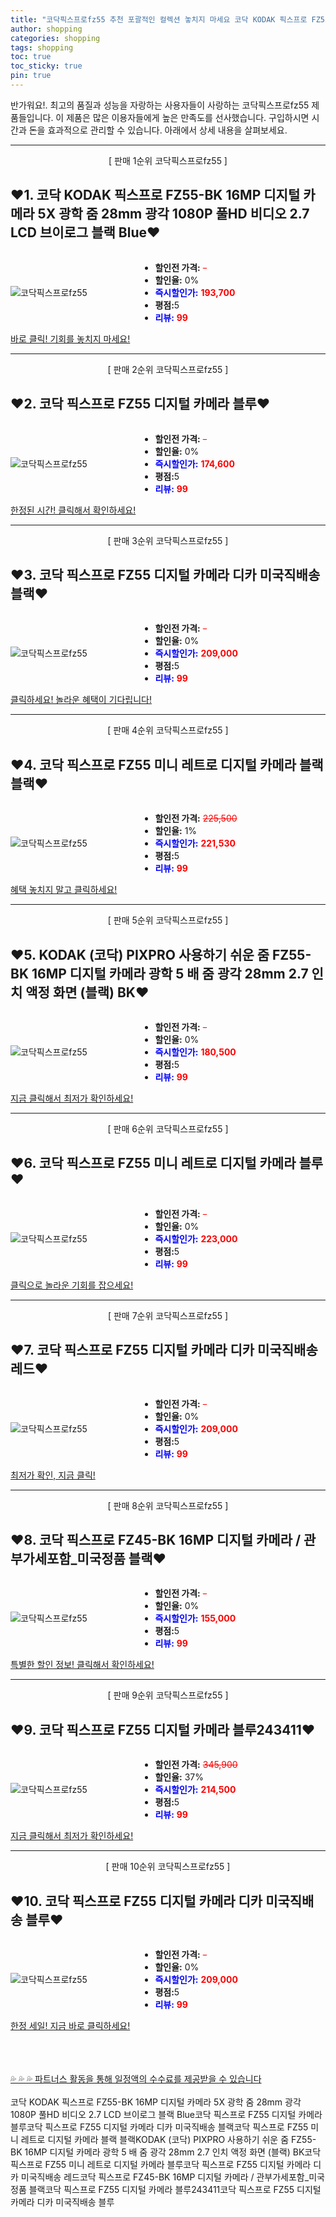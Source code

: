 ```yaml
---
title: "코닥픽스프로fz55 추천 포괄적인 컬렉션 놓치지 마세요 코닥 KODAK 픽스프로 FZ55-BK 16MP"
author: shopping
categories: shopping
tags: shopping
toc: true
toc_sticky: true
pin: true
---
```

반가워요!. 최고의 품질과 성능을 자랑하는 사용자들이 사랑하는 코닥픽스프로fz55 제품들입니다. 이 제품은 많은 이용자들에게 높은 만족도를 선사했습니다. 구입하시면 시간과 돈을 효과적으로 관리할 수 있습니다. 아래에서 상세 내용을 살펴보세요.

---
<p class="toplist" style="margin: 0 auto; display: block; width: fit-content;">[ 판매 1순위 코닥픽스프로fz55 ]</p>

<h2><strong>❤️1. 코닥 KODAK 픽스프로 FZ55-BK 16MP 디지털 카메라 5X 광학 줌 28mm 광각 1080P 풀HD 비디오 2.7 LCD 브이로그 블랙 Blue❤️</strong></h2>

<div style="display: flex; align-items: center;">
    <div style="flex: 0.4;">
        <img src="https://thumbnail7.coupangcdn.com/thumbnails/remote/230x230ex/image/vendor_inventory/a504/33c3014693db8422316f1835f2f8b41ba4e59577244c7c26a53195eb5373.jpg" alt="코닥픽스프로fz55" style="max-width: 100%;">
    </div>
    <div style="flex: 0.6; margin-left: 10px;">
        <ul>
            <li><strong>할인전 가격:</strong> <del style="color: red;">-</del></li>
            <li><strong>할인율:</strong> 0%</li>
            <li><span style='color:blue'><strong>즉시할인가:</strong></span> <span style='color:red'><strong>193,700</strong></span></li>
            <li><strong>평점:</strong>5</li>
            <li><span style='color:blue'><strong>리뷰:</strong></span> <span style='color:red'><strong>99</strong></span></li>
        </ul>
    </div>
</div>
<div class="center">
    <a href="https://William4Davisa.github.io?lptag=AF9450613&subid=githubio&pageKey=7678484807&traceid=V0-153&itemId=20503057367&vendorItemId=88825629078" class="myButton">
        바로 클릭! 기회를 놓치지 마세요!
    </a>
</div>


---
<p class="toplist" style="margin: 0 auto; display: block; width: fit-content;">[ 판매 2순위 코닥픽스프로fz55 ]</p>

<h2><strong>❤️2. 코닥 픽스프로 FZ55 디지털 카메라 블루❤️</strong></h2>

<div style="display: flex; align-items: center;">
    <div style="flex: 0.4;">
        <img src="https://thumbnail8.coupangcdn.com/thumbnails/remote/230x230ex/image/vendor_inventory/f7ad/ce67c8e5346dd3f5cc59f32315e15facf41bc8feb5af5001ba2457b9a2ab.jpg" alt="코닥픽스프로fz55" style="max-width: 100%;">
    </div>
    <div style="flex: 0.6; margin-left: 10px;">
        <ul>
            <li><strong>할인전 가격:</strong> <del style="color: red;">-</del></li>
            <li><strong>할인율:</strong> 0%</li>
            <li><span style='color:blue'><strong>즉시할인가:</strong></span> <span style='color:red'><strong>174,600</strong></span></li>
            <li><strong>평점:</strong>5</li>
            <li><span style='color:blue'><strong>리뷰:</strong></span> <span style='color:red'><strong>99</strong></span></li>
        </ul>
    </div>
</div>
<div class="center">
    <a href="https://William4Davisa.github.io?lptag=AF9450613&subid=githubio&pageKey=7963015393&traceid=V0-153&itemId=22018955390&vendorItemId=90439899334" class="myButton">
        한정된 시간! 클릭해서 확인하세요!
    </a>
</div>


---
<p class="toplist" style="margin: 0 auto; display: block; width: fit-content;">[ 판매 3순위 코닥픽스프로fz55 ]</p>

<h2><strong>❤️3. 코닥 픽스프로 FZ55 디지털 카메라 디카 미국직배송 블랙❤️</strong></h2>

<div style="display: flex; align-items: center;">
    <div style="flex: 0.4;">
        <img src="https://thumbnail7.coupangcdn.com/thumbnails/remote/230x230ex/image/vendor_inventory/8b00/18f9653dbd7f526617fb1ad3bc58692d792272db662e202bd7afe766436c.jpg" alt="코닥픽스프로fz55" style="max-width: 100%;">
    </div>
    <div style="flex: 0.6; margin-left: 10px;">
        <ul>
            <li><strong>할인전 가격:</strong> <del style="color: red;">-</del></li>
            <li><strong>할인율:</strong> 0%</li>
            <li><span style='color:blue'><strong>즉시할인가:</strong></span> <span style='color:red'><strong>209,000</strong></span></li>
            <li><strong>평점:</strong>5</li>
            <li><span style='color:blue'><strong>리뷰:</strong></span> <span style='color:red'><strong>99</strong></span></li>
        </ul>
    </div>
</div>
<div class="center">
    <a href="https://William4Davisa.github.io?lptag=AF9450613&subid=githubio&pageKey=8162671651&traceid=V0-153&itemId=23276790171&vendorItemId=90309091949" class="myButton">
        클릭하세요! 놀라운 혜택이 기다립니다!
    </a>
</div>


---
<p class="toplist" style="margin: 0 auto; display: block; width: fit-content;">[ 판매 4순위 코닥픽스프로fz55 ]</p>

<h2><strong>❤️4. 코닥 픽스프로 FZ55 미니 레트로 디지털 카메라 블랙 블랙❤️</strong></h2>

<div style="display: flex; align-items: center;">
    <div style="flex: 0.4;">
        <img src="https://thumbnail10.coupangcdn.com/thumbnails/remote/230x230ex/image/vendor_inventory/0529/95726e99cd9534d4326d94af6367b9a09e0e41e214fe2490c714ab8f8a8c.png" alt="코닥픽스프로fz55" style="max-width: 100%;">
    </div>
    <div style="flex: 0.6; margin-left: 10px;">
        <ul>
            <li><strong>할인전 가격:</strong> <del style="color: red;">225,500</del></li>
            <li><strong>할인율:</strong> 1%</li>
            <li><span style='color:blue'><strong>즉시할인가:</strong></span> <span style='color:red'><strong>221,530</strong></span></li>
            <li><strong>평점:</strong>5</li>
            <li><span style='color:blue'><strong>리뷰:</strong></span> <span style='color:red'><strong>99</strong></span></li>
        </ul>
    </div>
</div>
<div class="center">
    <a href="https://William4Davisa.github.io?lptag=AF9450613&subid=githubio&pageKey=8154306436&traceid=V0-153&itemId=23220332204&vendorItemId=90204125574" class="myButton">
        혜택 놓치지 말고 클릭하세요!
    </a>
</div>


---
<p class="toplist" style="margin: 0 auto; display: block; width: fit-content;">[ 판매 5순위 코닥픽스프로fz55 ]</p>

<h2><strong>❤️5. KODAK (코닥) PIXPRO 사용하기 쉬운 줌 FZ55-BK 16MP 디지털 카메라 광학 5 배 줌 광각 28mm 2.7 인치 액정 화면 (블랙) BK❤️</strong></h2>

<div style="display: flex; align-items: center;">
    <div style="flex: 0.4;">
        <img src="https://thumbnail9.coupangcdn.com/thumbnails/remote/230x230ex/image/vendor_inventory/5ddc/0c5f0596f74fbe0a648f4ce46b8e330cf2c447ec0bd4e39992afc519820d.jpg" alt="코닥픽스프로fz55" style="max-width: 100%;">
    </div>
    <div style="flex: 0.6; margin-left: 10px;">
        <ul>
            <li><strong>할인전 가격:</strong> <del style="color: red;">-</del></li>
            <li><strong>할인율:</strong> 0%</li>
            <li><span style='color:blue'><strong>즉시할인가:</strong></span> <span style='color:red'><strong>180,500</strong></span></li>
            <li><strong>평점:</strong>5</li>
            <li><span style='color:blue'><strong>리뷰:</strong></span> <span style='color:red'><strong>99</strong></span></li>
        </ul>
    </div>
</div>
<div class="center">
    <a href="https://William4Davisa.github.io?lptag=AF9450613&subid=githubio&pageKey=7632706717&traceid=V0-153&itemId=20261739746&vendorItemId=90724977664" class="myButton">
        지금 클릭해서 최저가 확인하세요!
    </a>
</div>


---
<p class="toplist" style="margin: 0 auto; display: block; width: fit-content;">[ 판매 6순위 코닥픽스프로fz55 ]</p>

<h2><strong>❤️6. 코닥 픽스프로 FZ55 미니 레트로 디지털 카메라 블루❤️</strong></h2>

<div style="display: flex; align-items: center;">
    <div style="flex: 0.4;">
        <img src="https://thumbnail6.coupangcdn.com/thumbnails/remote/230x230ex/image/vendor_inventory/be27/fbecc65d63232a9c0ab0a0970d82e5df9a9b69ce2866533a3fe167e23d87.png" alt="코닥픽스프로fz55" style="max-width: 100%;">
    </div>
    <div style="flex: 0.6; margin-left: 10px;">
        <ul>
            <li><strong>할인전 가격:</strong> <del style="color: red;">-</del></li>
            <li><strong>할인율:</strong> 0%</li>
            <li><span style='color:blue'><strong>즉시할인가:</strong></span> <span style='color:red'><strong>223,000</strong></span></li>
            <li><strong>평점:</strong>5</li>
            <li><span style='color:blue'><strong>리뷰:</strong></span> <span style='color:red'><strong>99</strong></span></li>
        </ul>
    </div>
</div>
<div class="center">
    <a href="https://William4Davisa.github.io?lptag=AF9450613&subid=githubio&pageKey=8005558596&traceid=V0-153&itemId=22314194714&vendorItemId=90204125572" class="myButton">
        클릭으로 놀라운 기회를 잡으세요!
    </a>
</div>


---
<p class="toplist" style="margin: 0 auto; display: block; width: fit-content;">[ 판매 7순위 코닥픽스프로fz55 ]</p>

<h2><strong>❤️7. 코닥 픽스프로 FZ55 디지털 카메라 디카 미국직배송 레드❤️</strong></h2>

<div style="display: flex; align-items: center;">
    <div style="flex: 0.4;">
        <img src="https://thumbnail10.coupangcdn.com/thumbnails/remote/230x230ex/image/vendor_inventory/4605/12033a54f10cbd868c3aec16e8bd0491b8afef2f1a103780910ea6acc82b.jpg" alt="코닥픽스프로fz55" style="max-width: 100%;">
    </div>
    <div style="flex: 0.6; margin-left: 10px;">
        <ul>
            <li><strong>할인전 가격:</strong> <del style="color: red;">-</del></li>
            <li><strong>할인율:</strong> 0%</li>
            <li><span style='color:blue'><strong>즉시할인가:</strong></span> <span style='color:red'><strong>209,000</strong></span></li>
            <li><strong>평점:</strong>5</li>
            <li><span style='color:blue'><strong>리뷰:</strong></span> <span style='color:red'><strong>99</strong></span></li>
        </ul>
    </div>
</div>
<div class="center">
    <a href="https://William4Davisa.github.io?lptag=AF9450613&subid=githubio&pageKey=8162671651&traceid=V0-153&itemId=23276790176&vendorItemId=90309091963" class="myButton">
        최저가 확인, 지금 클릭!
    </a>
</div>


---
<p class="toplist" style="margin: 0 auto; display: block; width: fit-content;">[ 판매 8순위 코닥픽스프로fz55 ]</p>

<h2><strong>❤️8. 코닥 픽스프로 FZ45-BK 16MP 디지털 카메라 / 관부가세포함_미국정품 블랙❤️</strong></h2>

<div style="display: flex; align-items: center;">
    <div style="flex: 0.4;">
        <img src="https://thumbnail8.coupangcdn.com/thumbnails/remote/230x230ex/image/vendor_inventory/a416/0a28c248365f84e82b6a8a9c145adbf60f227c74cb3d439eb46e1f6434ab.jpg" alt="코닥픽스프로fz55" style="max-width: 100%;">
    </div>
    <div style="flex: 0.6; margin-left: 10px;">
        <ul>
            <li><strong>할인전 가격:</strong> <del style="color: red;">-</del></li>
            <li><strong>할인율:</strong> 0%</li>
            <li><span style='color:blue'><strong>즉시할인가:</strong></span> <span style='color:red'><strong>155,000</strong></span></li>
            <li><strong>평점:</strong>5</li>
            <li><span style='color:blue'><strong>리뷰:</strong></span> <span style='color:red'><strong>99</strong></span></li>
        </ul>
    </div>
</div>
<div class="center">
    <a href="https://William4Davisa.github.io?lptag=AF9450613&subid=githubio&pageKey=8242483915&traceid=V0-153&itemId=23719472144&vendorItemId=90744326347" class="myButton">
        특별한 할인 정보! 클릭해서 확인하세요!
    </a>
</div>


---
<p class="toplist" style="margin: 0 auto; display: block; width: fit-content;">[ 판매 9순위 코닥픽스프로fz55 ]</p>

<h2><strong>❤️9. 코닥 픽스프로 FZ55 디지털 카메라 블루243411❤️</strong></h2>

<div style="display: flex; align-items: center;">
    <div style="flex: 0.4;">
        <img src="https://thumbnail8.coupangcdn.com/thumbnails/remote/230x230ex/image/vendor_inventory/f7ad/ce67c8e5346dd3f5cc59f32315e15facf41bc8feb5af5001ba2457b9a2ab.jpg" alt="코닥픽스프로fz55" style="max-width: 100%;">
    </div>
    <div style="flex: 0.6; margin-left: 10px;">
        <ul>
            <li><strong>할인전 가격:</strong> <del style="color: red;">345,900</del></li>
            <li><strong>할인율:</strong> 37%</li>
            <li><span style='color:blue'><strong>즉시할인가:</strong></span> <span style='color:red'><strong>214,500</strong></span></li>
            <li><strong>평점:</strong>5</li>
            <li><span style='color:blue'><strong>리뷰:</strong></span> <span style='color:red'><strong>99</strong></span></li>
        </ul>
    </div>
</div>
<div class="center">
    <a href="https://William4Davisa.github.io?lptag=AF9450613&subid=githubio&pageKey=8197106705&traceid=V0-153&itemId=23480498317&vendorItemId=90761373731" class="myButton">
        지금 클릭해서 최저가 확인하세요!
    </a>
</div>


---
<p class="toplist" style="margin: 0 auto; display: block; width: fit-content;">[ 판매 10순위 코닥픽스프로fz55 ]</p>

<h2><strong>❤️10. 코닥 픽스프로 FZ55 디지털 카메라 디카 미국직배송 블루❤️</strong></h2>

<div style="display: flex; align-items: center;">
    <div style="flex: 0.4;">
        <img src="https://thumbnail10.coupangcdn.com/thumbnails/remote/230x230ex/image/vendor_inventory/1f57/e6ce4807711c9650a6a20268bdaad478df33d936376a36aa4169c3f09d62.jpg" alt="코닥픽스프로fz55" style="max-width: 100%;">
    </div>
    <div style="flex: 0.6; margin-left: 10px;">
        <ul>
            <li><strong>할인전 가격:</strong> <del style="color: red;">-</del></li>
            <li><strong>할인율:</strong> 0%</li>
            <li><span style='color:blue'><strong>즉시할인가:</strong></span> <span style='color:red'><strong>209,000</strong></span></li>
            <li><strong>평점:</strong>5</li>
            <li><span style='color:blue'><strong>리뷰:</strong></span> <span style='color:red'><strong>99</strong></span></li>
        </ul>
    </div>
</div>
<div class="center">
    <a href="https://William4Davisa.github.io?lptag=AF9450613&subid=githubio&pageKey=8162671651&traceid=V0-153&itemId=23276790153&vendorItemId=90309091932" class="myButton">
        한정 세일! 지금 바로 클릭하세요!
    </a>
</div>

<br><br><br>[💦 💦 💦 파트너스 활동을 통해 일정액의 수수료를 제공받을 수 있습니다](https://link.coupang.com/a/bcpT2c)<br><br>코닥 KODAK 픽스프로 FZ55-BK 16MP 디지털 카메라 5X 광학 줌 28mm 광각 1080P 풀HD 비디오 2.7 LCD 브이로그 블랙 Blue코닥 픽스프로 FZ55 디지털 카메라 블루코닥 픽스프로 FZ55 디지털 카메라 디카 미국직배송 블랙코닥 픽스프로 FZ55 미니 레트로 디지털 카메라 블랙 블랙KODAK (코닥) PIXPRO 사용하기 쉬운 줌 FZ55-BK 16MP 디지털 카메라 광학 5 배 줌 광각 28mm 2.7 인치 액정 화면 (블랙) BK코닥 픽스프로 FZ55 미니 레트로 디지털 카메라 블루코닥 픽스프로 FZ55 디지털 카메라 디카 미국직배송 레드코닥 픽스프로 FZ45-BK 16MP 디지털 카메라 / 관부가세포함_미국정품 블랙코닥 픽스프로 FZ55 디지털 카메라 블루243411코닥 픽스프로 FZ55 디지털 카메라 디카 미국직배송 블루